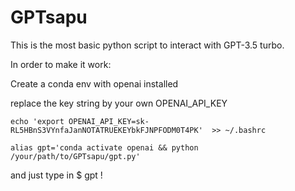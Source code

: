 # GPTsapu

This is the most basic python script to interact with GPT-3.5 turbo.

In order to make it work:

Create a conda env with openai installed 

replace the key string by your own OPENAI_API_KEY

```
echo 'export OPENAI_API_KEY=sk-RL5HBnS3VYnfaJanNOTATRUEKEYbkFJNPFODM0T4PK'  >> ~/.bashrc
```

```
alias gpt='conda activate openai && python /your/path/to/GPTsapu/gpt.py'
```
and just type in $ gpt !
